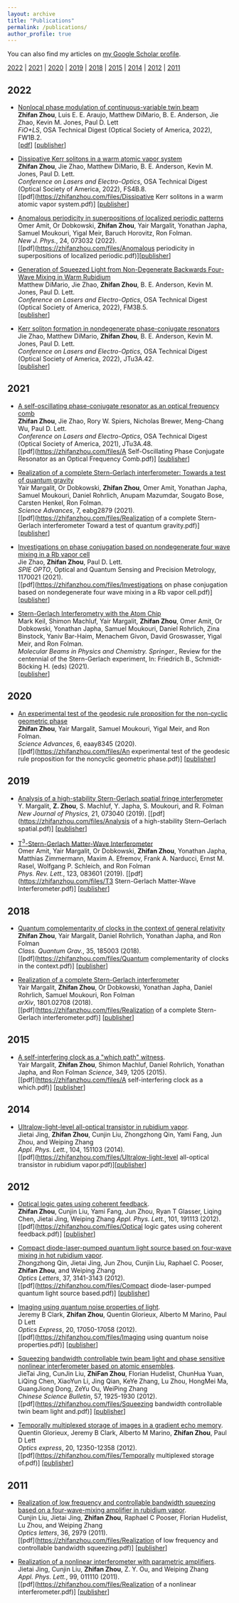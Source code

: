 ```yaml
---
layout: archive
title: "Publications"
permalink: /publications/
author_profile: true
---
```

You can also find my articles on 
<a href="https://scholar.google.com/citations?user=8c-XDMsAAAAJ&hl=en">my Google Scholar profile</a>.

[2022](#year2022) | [2021](#year2021) | [2020](#year2020) | [2019](#year2019) | [2018](#year2018) | [2015](#year2015) | [2014](#year2014) | [2012](#year2012) | [2011](#year2011) 

## <a name="year2022"></a> 2022 
* [Nonlocal phase modulation of continuous-variable twin beam](https://zhifanzhou.com/publications/Zhou2022b)                                  
**Zhifan Zhou**, Luis E. E. Araujo, Matthew DiMario, B. E. Anderson, Jie Zhao, Kevin M. Jones, Paul D. Lett                                           
<i> FiO+LS</i>, OSA Technical Digest (Optical Society of America, 2022), FW1B.2.         
[[pdf](https://zhifanzhou.com/files/Fio+LS_Nonlocal_V5.pdf)]
[[publisher](https://opg.optica.org/viewmedia.cfm?uri=FiO-2022-FW1B.2&seq=0)]


* [Dissipative Kerr solitons in a warm atomic vapor system](https://zhifanzhou.com/publications/Zhou2022a)                                  
**Zhifan Zhou**, Jie Zhao, Matthew DiMario, B. E. Anderson, Kevin M. Jones, Paul D. Lett.                                             
<i> Conference on Lasers and Electro-Optics</i>, OSA Technical Digest (Optical Society of America, 2022), FS4B.8.         
[[pdf](https://zhifanzhou.com/files/Dissipative Kerr solitons in a warm atomic vapor system.pdf)]
[[publisher](https://opg.optica.org/view_article.cfm?gotourl=https%3A%2F%2Fopg%2Eoptica%2Eorg%2FDirectPDFAccess%2F9049A8A2%2DAF1A%2D4655%2D81FD358BC729E991%5F484797%2FCLEO%5FQELS%2D2022%2DFS4B%2E8%2Epdf%3Fda%3D1%26id%3D484797%26uri%3DCLEO%5FQELS%2D2022%2DFS4B%2E8%26seq%3D0%26mobile%3Dno&org=University%20of%20Maryland%20McKeldin%20Library)]

* [Anomalous periodicity in superpositions of localized periodic patterns](https://zhifanzhou.com/publications/Amit2022)                                  
Omer Amit, Or Dobkowski, **Zhifan Zhou**, Yair Margalit, Yonathan Japha, Samuel Moukouri, Yigal Meir, Baruch Horovitz, Ron Folman.                                               
<i>New J. Phys.</i>,  24, 073032 (2022).   
[[pdf](https://zhifanzhou.com/files/Anomalous periodicity in superpositions of localized periodic.pdf)][[publisher](https://iopscience.iop.org/article/10.1088/1367-2630/ac7cff/pdf)]

* [Generation of Squeezed Light from Non-Degenerate Backwards Four-Wave Mixing in Warm Rubidium](https://zhifanzhou.com/publications/DiMario2022)                            
Matthew DiMario, Jie Zhao, **Zhifan Zhou**, B. E. Anderson, Kevin M. Jones, Paul D. Lett.                                             
<i> Conference on Lasers and Electro-Optics</i>, OSA Technical Digest (Optical Society of America, 2022), FM3B.5.         
[[publisher](https://opg.optica.org/view_article.cfm?gotourl=https%3A%2F%2Fopg%2Eoptica%2Eorg%2FDirectPDFAccess%2FB32882D3%2DBF55%2D4CAF%2D807E44C3CBBD0426%5F484719%2FCLEO%5FQELS%2D2022%2DFM3B%2E5%2Epdf%3Fda%3D1%26id%3D484719%26uri%3DCLEO%5FQELS%2D2022%2DFM3B%2E5%26seq%3D0%26mobile%3Dno&org=University%20of%20Maryland%20McKeldin%20Library)]

* [Kerr soliton formation in nondegenerate phase-conjugate resonators](https://zhifanzhou.com/publications/Zhao2022)                   
Jie Zhao, Matthew DiMario, **Zhifan Zhou**, B. E. Anderson, Kevin M. Jones, Paul D. Lett.                                                 
<i> Conference on Lasers and Electro-Optics</i>, OSA Technical Digest (Optical Society of America, 2022), JTu3A.42.         
[[publisher](https://opg.optica.org/view_article.cfm?gotourl=https%3A%2F%2Fopg%2Eoptica%2Eorg%2FDirectPDFAccess%2FB79F4661%2DFDBD%2D4BBA%2D96E36E7EA08C6F9D%5F482619%2FCLEO%5FAT%2D2022%2DJTu3A%2E42%2Epdf%3Fda%3D1%26id%3D482619%26uri%3DCLEO%5FAT%2D2022%2DJTu3A%2E42%26seq%3D0%26mobile%3Dno&org=University%20of%20Maryland%20McKeldin%20Library)]


## <a name="year2021"></a> 2021  
* [A self-oscillating phase-conjugate resonator as an optical frequency comb](https://zhifanzhou.com/publications/Zhou2021)                  
**Zhifan Zhou**, Jie Zhao, Rory W. Spiers, Nicholas Brewer, Meng-Chang Wu, Paul D. Lett.                                                 
<i> Conference on Lasers and Electro-Optics</i>, OSA Technical Digest (Optical Society of America, 2021), JTu3A.48.         
[[pdf](https://zhifanzhou.com/files/A Self-Oscillating Phase Conjugate Resonator as an Optical Frequency Comb.pdf)]
[[publisher](https://opg.optica.org/view_article.cfm?gotourl=https%3A%2F%2Fopg%2Eoptica%2Eorg%2FDirectPDFAccess%2F62A8CE41%2D40BF%2D4F4B%2D82D6C6FA346AAF76%5F454458%2FCLEO%5FAT%2D2021%2DJTu3A%2E48%2Epdf%3Fda%3D1%26id%3D454458%26uri%3DCLEO%5FAT%2D2021%2DJTu3A%2E48%26seq%3D0%26mobile%3Dno&org=University%20of%20Maryland%20McKeldin%20Library)]

* [Realization of a complete Stern-Gerlach interferometer: Towards a test of quantum gravity](https://zhifanzhou.com/publications/Magalit2021)                  
Yair Margalit, Or Dobkowski, **Zhifan Zhou**, Omer Amit, Yonathan Japha, Samuel Moukouri, Daniel Rohrlich, Anupam Mazumdar, Sougato Bose, Carsten Henkel, Ron Folman.                               
<i>Science Advances</i>, 7, eabg2879 (2021).        
[[pdf](https://zhifanzhou.com/files/Realization of a complete Stern-Gerlach interferometer Toward a test of quantum gravity.pdf)]
[[publisher](https://www.science.org/doi/10.1126/sciadv.abg2879)]

* [Investigations on phase conjugation based on nondegenerate four wave mixing in a Rb vapor cell](https://zhifanzhou.com/publications/Zhao2021)              
Jie Zhao, **Zhifan Zhou**, Paul D. Lett.                                                 
<i>SPIE OPTO</i>, Optical and Quantum Sensing and Precision Metrology, 1170021 (2021).  
[[pdf](https://zhifanzhou.com/files/Investigations on phase conjugation based on nondegenerate four wave mixing in a Rb vapor cell.pdf)]
[[publisher](https://www.spiedigitallibrary.org/conference-proceedings-of-spie/11700/1170021/Investigations-on-phase-conjugation-based-on-nondegenerate-four-wave-mixing/10.1117/12.2586674.short)]

* [Stern-Gerlach Interferometry with the Atom Chip](https://zhifanzhou.com/publications/Keil2021)            
Mark Keil, Shimon Machluf, Yair Margalit, **Zhifan Zhou**, Omer Amit, Or Dobkowski, Yonathan Japha, Samuel Moukouri, Daniel Rohrlich, Zina Binstock, Yaniv Bar-Haim, Menachem Givon, David Groswasser, Yigal Meir, and Ron Folman.                                                       
<i>Molecular Beams in Physics and Chemistry. Springer.</i>, Review for the centennial of the Stern-Gerlach experiment, In: Friedrich B., Schmidt-Böcking H. (eds)  (2021).   
[[publisher](https://link.springer.com/chapter/10.1007%2F978-3-030-63963-1_14)]

## <a name="year2020"></a> 2020  
* [An experimental test of the geodesic rule proposition for the non-cyclic geometric phase](https://zhifanzhou.com/publications/Zhou2020)           
**Zhifan Zhou**, Yair Margalit, Samuel Moukouri, Yigal Meir, and Ron Folman.                                                
<i>Science Advances</i>, 6, eaay8345 (2020).        
[[pdf](https://zhifanzhou.com/files/An experimental test of the geodesic rule proposition for the noncyclic geometric phase.pdf)]
[[publisher](https://www.science.org/doi/10.1126/sciadv.aay8345)]

## <a name="year2019"></a> 2019 
* [Analysis of a high-stability Stern-Gerlach spatial fringe interferometer](https://zhifanzhou.com/publications/Margalit2019)             
Y. Margalit, **Z. Zhou**, S. Machluf, Y. Japha, S. Moukouri, and R. Folman
<i>New Journal of Physics</i>, 21, 073040 (2019). 
[[pdf](https://zhifanzhou.com/files/Analysis of a high-stability Stern–Gerlach spatial.pdf)]
[[publisher](https://iopscience.iop.org/article/10.1088/1367-2630/ab2fdc/meta)]

* [T${^3}$-Stern-Gerlach Matter-Wave Interferometer](https://zhifanzhou.com/publications/Amit2019)              
Omer Amit, Yair Margalit, Or Dobkowski, **Zhifan Zhou**, Yonathan Japha, Matthias Zimmermann, Maxim A. Efremov, Frank A. Narducci, Ernst M. Rasel, Wolfgang P. Schleich, and Ron Folman         
<i>Phys. Rev. Lett.</i>, 123, 083601 (2019).
[[pdf](https://zhifanzhou.com/files/T3 Stern-Gerlach Matter-Wave Interferometer.pdf)]
[[publisher](https://journals.aps.org/prl/abstract/10.1103/PhysRevLett.123.083601)]

## <a name="year2018"></a> 2018 
* [Quantum complementarity of clocks in the context of general relativity](https://zhifanzhou.com/publications/Zhou2018)               
**Zhifan Zhou**, Yair Margalit, Daniel Rohrlich, Yonathan Japha, and Ron Folman  
<i>Class. Quantum Grav.</i>, 35, 185003 (2018).        
[[pdf](https://zhifanzhou.com/files/Quantum complementarity of clocks in the context.pdf)]
[[publisher](https://iopscience.iop.org/article/10.1088/1361-6382/aad56b)]

* [Realization of a complete Stern-Gerlach interferometer](https://zhifanzhou.com/publications/Margalit2018)               
Yair Margalit, **Zhifan Zhou**, Or Dobkowski, Yonathan Japha, Daniel Rohrlich, Samuel Moukouri, Ron Folman                                                                                     
<i>arXiv</i>, 1801.02708 (2018).                                
[[pdf](https://zhifanzhou.com/files/Realization of a complete Stern-Gerlach interferometer.pdf)]
[[publisher](https://arxiv.org/abs/1801.02708)]

## <a name="year2015"></a> 2015  
* [A self-interfering clock as a "which path" witness](https://zhifanzhou.com/publications/Magalit2015).     
Yair Margalit, **Zhifan Zhou**, Shimon Machluf, Daniel Rohrlich, Yonathan Japha, and Ron Folman 
<i>Science</i>, 349, 1205 (2015).   
[[pdf](https://zhifanzhou.com/files/A self-interfering clock as a which.pdf)]
[[publisher](https://www.science.org/doi/10.1126/science.aac6498)]

## <a name="year2014"></a> 2014 
 * [Ultralow-light-level all-optical transistor in rubidium vapor](https://zhifanzhou.com/publications/Jing2014).                    
Jietai Jing, **Zhifan Zhou**, Cunjin Liu, Zhongzhong Qin, Yami Fang, Jun Zhou, and Weiping Zhang                                                                                                              
<i>Appl. Phys. Lett.</i>, 104, 151103 (2014).   
[[pdf](https://zhifanzhou.com/files/Ultralow-light-level all-optical transistor in rubidium vapor.pdf)][[publisher](https://aip.scitation.org/doi/full/10.1063/1.4871384)] 

## <a name="year2012"></a> 2012 
 * [Optical logic gates using coherent feedback](https://zhifanzhou.com/publications/Zhou2012).     
**Zhifan Zhou**, Cunjin Liu, Yami Fang, Jun Zhou, Ryan T Glasser, Liqing Chen, Jietai Jing, Weiping Zhang
<i>Appl. Phys. Lett.</i>, 101, 191113 (2012).          
[[pdf](https://zhifanzhou.com/files/Optical logic gates using coherent feedback.pdf)]
[[publisher](https://aip.scitation.org/doi/10.1063/1.4767133)] 

 * [Compact diode-laser-pumped quantum light source based on four-wave mixing in hot rubidium vapor](https://zhifanzhou.com/publications/Qin2012).                  
Zhongzhong Qin, Jietai Jing, Jun Zhou, Cunjin Liu, Raphael C. Pooser, **Zhifan Zhou**, and Weiping Zhang                                                                                                          
<i>Optics Letters</i>, 37, 3141-3143 (2012).      
[[pdf](https://zhifanzhou.com/files/Compact diode-laser-pumped quantum light source based.pdf)]
[[publisher](https://opg.optica.org/ol/fulltext.cfm?uri=ol-37-15-3141&id=240021)] 

 * [Imaging using quantum noise properties of light](https://zhifanzhou.com/publications/Clark2012).     
Jeremy B Clark, **Zhifan Zhou**, Quentin Glorieux, Alberto M Marino, Paul D Lett                        
<i>Optics Express</i>, 20, 17050-17058 (2012).   
[[pdf](https://zhifanzhou.com/files/Imaging using quantum noise properties.pdf)]
[[publisher](https://opg.optica.org/oe/fulltext.cfm?uri=oe-20-15-17050&id=239799)] 

 * [Squeezing bandwidth controllable twin beam light and phase sensitive nonlinear interferometer based on atomic ensembles](https://zhifanzhou.com/publications/Jing2012).     
JieTai Jing, CunJin Liu, **ZhiFan Zhou**, Florian Hudelist, ChunHua Yuan, LiQing Chen, XiaoYun Li, Jing Qian, KeYe Zhang, Lu Zhou, HongMei Ma, GuangJiong Dong, ZeYu Ou, WeiPing Zhang                          
<i>Chinese Science Bulletin</i>, 57, 1925-1930 (2012).                                           
[[pdf](https://zhifanzhou.com/files/Squeezing bandwidth controllable twin beam light and.pdf)]
[[publisher](https://link.springer.com/article/10.1007/s11434-012-5101-7)] 

 * [Temporally multiplexed storage of images in a gradient echo memory](https://zhifanzhou.com/publications/Zhou2012).                         
Quentin Glorieux, Jeremy B Clark, Alberto M Marino, **Zhifan Zhou**, Paul D Lett                        
<i>Optics express</i>, 20, 12350-12358 (2012).      
[[pdf](https://zhifanzhou.com/files/Temporally multiplexed storage of.pdf)]
[[publisher](https://opg.optica.org/oe/fulltext.cfm?uri=oe-20-11-12350&id=233381)] 

## <a name="year2011"></a> 2011 
 * [Realization of low frequency and controllable bandwidth squeezing based on a four-wave-mixing amplifier in rubidium vapor](https://zhifanzhou.com/publications/Liu2011).                 
Cunjin Liu, Jietai Jing, **Zhifan Zhou**, Raphael C Pooser, Florian Hudelist, Lu Zhou, and Weiping Zhang                         
<i>Optics letters</i>, 36, 2979 (2011).      
[[pdf](https://zhifanzhou.com/files/Realization of low frequency and controllable bandwidth squeezing.pdf)]
[[publisher](https://opg.optica.org/ol/fulltext.cfm?uri=ol-36-15-2979&id=221205)] 

 * [Realization of a nonlinear interferometer with parametric amplifiers](https://zhifanzhou.com/publications/Jing2011).                      
Jietai Jing, Cunjin Liu, **Zhifan Zhou**, Z. Y. Ou, and Weiping Zhang                        
<i>Appl. Phys. Lett.</i>, 99, 011110 (2011).    
[[pdf](https://zhifanzhou.com/files/Realization of a nonlinear interferometer.pdf)]
[[publisher](https://aip.scitation.org/doi/10.1063/1.3606549)] 